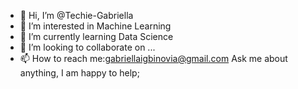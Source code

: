 - 👋 Hi, I’m @Techie-Gabriella
- 👀 I’m interested in Machine Learning
- 🌱 I’m currently learning Data Science
- 💞️ I’m looking to collaborate on ...
- 📫 How to reach me:gabriellaigbinovia@gmail.com
Ask me about anything, I am happy to help;
<!---
Techie-Gabriella/Techie-Gabriella is a ✨ special ✨ repository because its `README.md` (this file) appears on your GitHub profile.
You can click the Preview link to take a look at your changes.
--->
